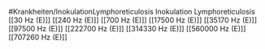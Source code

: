#Krankheiten/InokulationLymphoreticulosis
Inokulation Lymphoreticulosis
[[30 Hz (E)]]
[[240 Hz (E)]]
[[700 Hz (E)]]
[[17500 Hz (E)]]
[[35170 Hz (E)]]
[[97500 Hz (E)]]
[[222700 Hz (E)]]
[[314330 Hz (E)]]
[[560000 Hz (E)]]
[[707260 Hz (E)]]